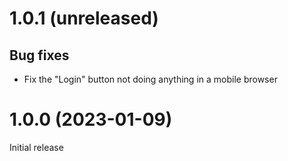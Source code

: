 # 1.0.1 (unreleased)

## Bug fixes

- Fix the "Login" button not doing anything in a mobile browser

# 1.0.0 (2023-01-09)

Initial release
